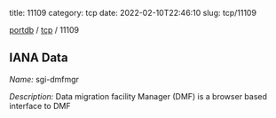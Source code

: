 title: 11109
category: tcp
date: 2022-02-10T22:46:10
slug: tcp/11109

[portdb](/) / [tcp](/category/tcp.html) / 11109


## IANA Data

_Name:_ sgi-dmfmgr

_Description:_ Data migration facility Manager (DMF) is a browser based interface to DMF


